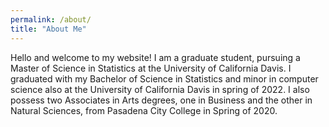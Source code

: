 ```yaml
---
permalink: /about/
title: "About Me"
---
```


Hello and welcome to my website! I am a graduate student, pursuing a Master of Science in Statistics at the University of California Davis. I graduated with my Bachelor of Science in Statistics and minor in computer science also at the University of California Davis in spring of 2022. I also possess two Associates in Arts degrees, one in Business and the other in Natural Sciences, from Pasadena City College in Spring of 2020.
